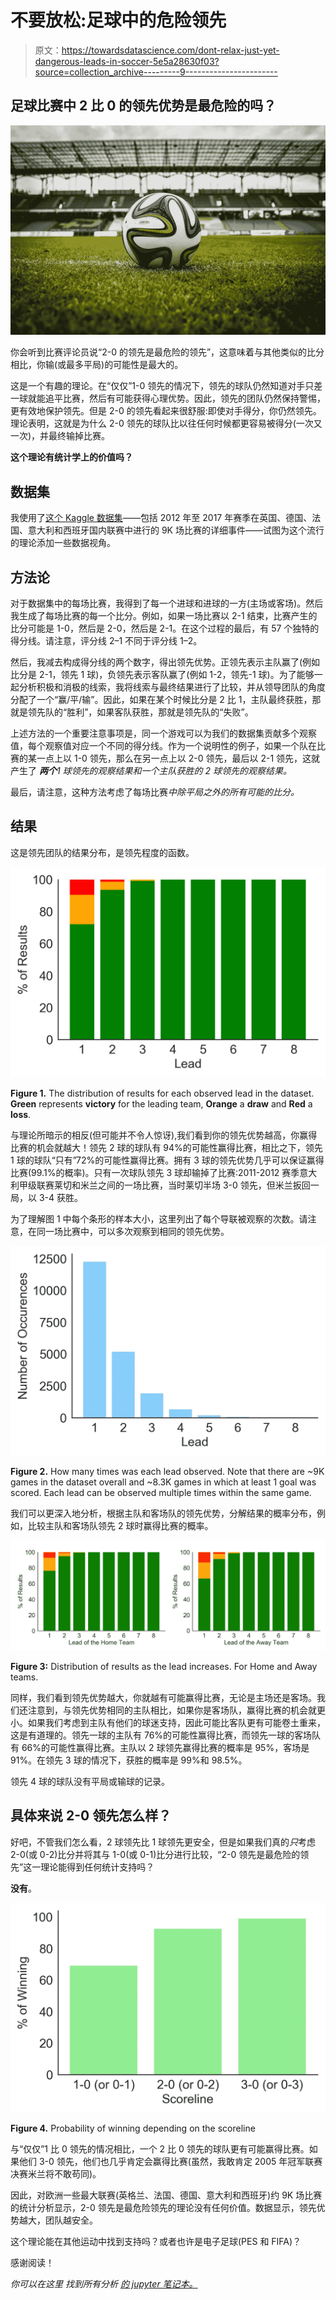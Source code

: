 # 不要放松:足球中的危险领先

> 原文：<https://towardsdatascience.com/dont-relax-just-yet-dangerous-leads-in-soccer-5e5a28630f03?source=collection_archive---------9----------------------->

## 足球比赛中 2 比 0 的领先优势是最危险的吗？

![](img/89bf5b54f0d69f610cb4fb3a596fa728.png)

你会听到比赛评论员说“2-0 的领先是最危险的领先”，这意味着与其他类似的比分相比，你输(或最多平局)的可能性是最大的。

这是一个有趣的理论。在“仅仅”1-0 领先的情况下，领先的球队仍然知道对手只差一球就能追平比赛，然后有可能获得心理优势。因此，领先的团队仍然保持警惕，更有效地保护领先。但是 2-0 的领先看起来很舒服:即使对手得分，你仍然领先。理论表明，这就是为什么 2-0 领先的球队比以往任何时候都更容易被得分(一次又一次)，并最终输掉比赛。

**这个理论有统计学上的价值吗？**

## 数据集

我使用了[这个 Kaggle 数据集](https://www.kaggle.com/secareanualin/football-events)——包括 2012 年至 2017 年赛季在英国、德国、法国、意大利和西班牙国内联赛中进行的 9K 场比赛的详细事件——试图为这个流行的理论添加一些数据视角。

## **方法论**

对于数据集中的每场比赛，我得到了每一个进球和进球的一方(主场或客场)。然后我生成了每场比赛的每一个比分。例如，如果一场比赛以 2-1 结束，比赛产生的比分可能是 1-0，然后是 2-0，然后是 2-1。在这个过程的最后，有 57 个独特的得分线。请注意，评分线 2–1 不同于评分线 1–2。

然后，我减去构成得分线的两个数字，得出领先优势。正领先表示主队赢了(例如比分是 2-1，领先 1 球)，负领先表示客队赢了(例如 1-2，领先-1 球)。为了能够一起分析积极和消极的线索，我将线索与最终结果进行了比较，并从领导团队的角度分配了一个“赢/平/输”。因此，如果在某个时候比分是 2 比 1，主队最终获胜，那就是领先队的“胜利”，如果客队获胜，那就是领先队的“失败”。

上述方法的一个重要注意事项是，同一个游戏可以为我们的数据集贡献多个观察值，每个观察值对应一个不同的得分线。作为一个说明性的例子，如果一个队在比赛的某一点上以 1-0 领先，那么在另一点上以 2-0 领先，最后以 2-1 领先，这就产生了 ***两个****1 球领先的观察结果和一个主队获胜的 2 球领先的观察结果。*

最后，请注意，这种方法考虑了每场比赛*中除平局之外的所有可能的比分。*

## 结果

这是领先团队的结果分布，是领先程度的函数。

![](img/9f0840d873268bbfc945d18a8b6d8213.png)

**Figure 1\.** The distribution of results for each observed lead in the dataset. **Green** represents **victory** for the leading team, **Orange** a **draw** and **Red** a **loss**.

与理论所暗示的相反(但可能并不令人惊讶),我们看到你的领先优势越高，你赢得比赛的机会就越大！领先 2 球的球队有 94%的可能性赢得比赛，相比之下，领先 1 球的球队“只有”72%的可能性赢得比赛。拥有 3 球的领先优势几乎可以保证赢得比赛(99.1%的概率)。只有一次球队领先 3 球却输掉了比赛:2011-2012 赛季意大利甲级联赛莱切和米兰之间的一场比赛，当时莱切半场 3-0 领先，但米兰扳回一局，以 3-4 获胜。

为了理解图 1 中每个条形的样本大小，这里列出了每个导联被观察的次数。请注意，在同一场比赛中，可以多次观察到相同的领先优势。

![](img/5f9a548193005f81d889e643dad42af5.png)

**Figure 2\.** How many times was each lead observed. Note that there are ~9K games in the dataset overall and ~8.3K games in which at least 1 goal was scored. Each lead can be observed multiple times within the same game.

我们可以更深入地分析，根据主队和客场队的领先优势，分解结果的概率分布，例如，比较主队和客场队领先 2 球时赢得比赛的概率。

![](img/6b889df71510ef68a2f9e1bf94f99f85.png)

**Figure 3:** Distribution of results as the lead increases. For Home and Away teams.

同样，我们看到领先优势越大，你就越有可能赢得比赛，无论是主场还是客场。我们还注意到，与领先优势相同的主队相比，如果你是客场队，赢得比赛的机会就更小。如果我们考虑到主队有他们的球迷支持，因此可能比客队更有可能卷土重来，这是有道理的。领先一球的主队有 76%的可能性赢得比赛，而领先一球的客场队有 66%的可能性赢得比赛。主队以 2 球领先赢得比赛的概率是 95%，客场是 91%。在领先 3 球的情况下，获胜的概率是 99%和 98.5%。

领先 4 球的球队没有平局或输球的记录。

## 具体来说 2-0 领先怎么样？

好吧，不管我们怎么看，2 球领先比 1 球领先更安全，但是如果我们真的*只*考虑 2-0(或 0-2)比分并将其与 1-0(或 0-1)比分进行比较，“2-0 领先是最危险的领先”这一理论能得到任何统计支持吗？

**没有**。

![](img/81ef50f9ce41efc390e241224f226d33.png)

**Figure 4\.** Probability of winning depending on the scoreline

与“仅仅”1 比 0 领先的情况相比，一个 2 比 0 领先的球队更有可能赢得比赛。如果他们 3-0 领先，他们也几乎肯定会赢得比赛(虽然，我敢肯定 2005 年冠军联赛决赛米兰将不敢苟同)。

因此，对欧洲一些最大联赛(英格兰、法国、德国、意大利和西班牙)约 9K 场比赛的统计分析显示，2-0 领先是最危险领先的理论没有任何价值。数据显示，领先优势越大，团队越安全。

这个理论能在其他运动中找到支持吗？或者也许是电子足球(PES 和 FIFA)？

感谢阅读！

*你可以在这里* *找到所有分析* [*的 jupyter 笔记本。*](https://github.com/yortos/soccer-dangerous-leads)